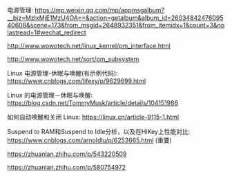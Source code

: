 
电源管理: https://mp.weixin.qq.com/mp/appmsgalbum?__biz=MzIxMjE1MzU4OA==&action=getalbum&album_id=2603484247609540608&scene=173&from_msgid=2648932351&from_itemidx=1&count=3&nolastread=1#wechat_redirect

http://www.wowotech.net/linux_kenrel/pm_interface.html

http://www.wowotech.net/sort/pm_subsystem

Linux 电源管理-休眠与唤醒(有示例代码): https://www.cnblogs.com/lifexy/p/9629699.html

Linux 的电源管理－休眠与唤醒: https://blog.csdn.net/TommyMusk/article/details/104151986

如何自动唤醒和关闭 Linux: https://linux.cn/article-9115-1.html

Suspend to RAM和Suspend to Idle分析，以及在HiKey上性能对比: https://www.cnblogs.com/arnoldlu/p/6253665.html (重要)

https://zhuanlan.zhihu.com/p/543220509

https://zhuanlan.zhihu.com/p/580754972

